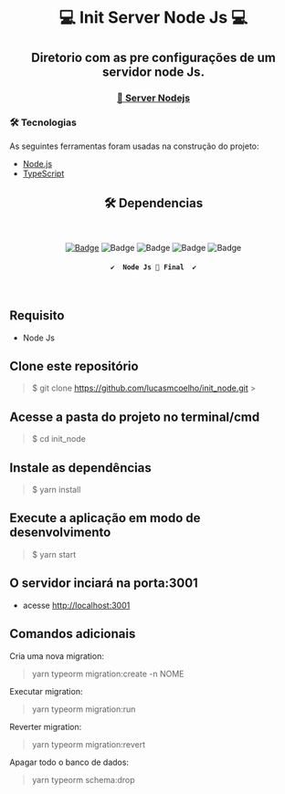 <div align="center">
<h1><strong>💻 Init Server Node Js 💻</strong></h1>

<h2> Diretorio com as pre configurações de um servidor node Js.</h2>

<h3>
  <a href="https://nodejs.org/en/">🔗 Server Nodejs </a>
</h3>

</div>

### 🛠 Tecnologias

As seguintes ferramentas foram usadas na construção do projeto:

- [Node.js](https://nodejs.org/en/)
- [TypeScript](https://www.typescriptlang.org/)

<div align="center">

## 🛠 Dependencias

<br>

[![Badge](https://img.shields.io/static/v1?label=license&message=MIT&color=<COLOR>&style=flat-square)](https://github.com/ander5onPereira/init_node/blob/main/LICENSE)
![Badge](https://img.shields.io/static/v1?label=express&message=^4.17.1&color=<COLOR>&style=flat-square)
![Badge](https://img.shields.io/static/v1?label=typeorm&message=^0.2.29&color=orange&style=flat-square)
![Badge](https://img.shields.io/static/v1?label=pg&message=^8.5.1&color=blue&style=flat-square)
![Badge](https://img.shields.io/static/v1?label=sqlite3&message=^5.0.0&color=<COLOR>&style=flat-square)

<h4 align="center">

    ✔️  Node Js 🚀 Final  ✔️

</h4>
</div>
<br>

## Requisito

- Node Js

## Clone este repositório

> $ git clone <https://github.com/lucasmcoelho/init_node.git> > <br>

## Acesse a pasta do projeto no terminal/cmd

> $ cd init_node
> <br>

## Instale as dependências

> $ yarn install
> <br>

## Execute a aplicação em modo de desenvolvimento

> $ yarn start
> <br>

## O servidor inciará na porta:3001

- acesse <http://localhost:3001>

## Comandos adicionais

Cria uma nova migration:

> yarn typeorm migration:create -n NOME

Executar migration:

> yarn typeorm migration:run

Reverter migration:

> yarn typeorm migration:revert

Apagar todo o banco de dados:

> yarn typeorm schema:drop
